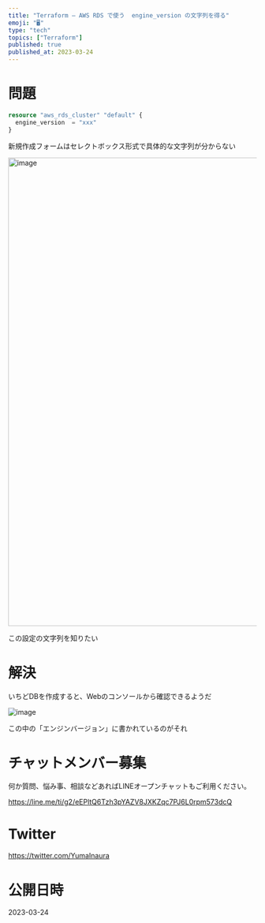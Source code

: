 ```yaml
---
title: "Terraform – AWS RDS で使う  engine_version の文字列を得る"
emoji: "🖥"
type: "tech"
topics: ["Terraform"]
published: true
published_at: 2023-03-24
---
```


# 問題


```terraform
resource "aws_rds_cluster" "default" {
  engine_version  = "xxx"
}
```
新規作成フォームはセレクトボックス形式で具体的な文字列が分からない

<img width="950" alt="image" src="https://user-images.githubusercontent.com/13635059/227528542-cdcec5f3-3bf0-46db-bfa7-9b54622e89d9.png">

この設定の文字列を知りたい


# 解決

いちどDBを作成すると、Webのコンソールから確認できるようだ

![image](https://user-images.githubusercontent.com/13635059/227528339-12d8a2b9-d76c-4397-90a7-6f0e896454e7.png)

この中の「エンジンバージョン」に書かれているのがそれ

# チャットメンバー募集


何か質問、悩み事、相談などあればLINEオープンチャットもご利用ください。

https://line.me/ti/g2/eEPltQ6Tzh3pYAZV8JXKZqc7PJ6L0rpm573dcQ


# Twitter

https://twitter.com/YumaInaura


# 公開日時

2023-03-24
